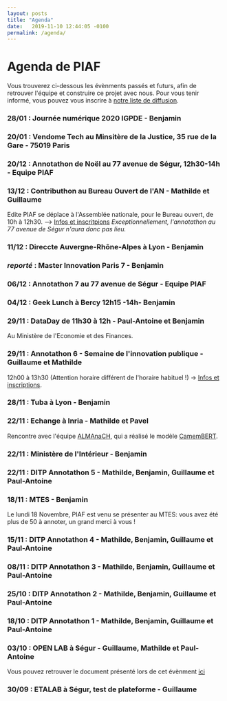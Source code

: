 ```yaml
---
layout: posts
title: "Agenda"
date:   2019-11-10 12:44:05 -0100
permalink: /agenda/
---
```


# Agenda de PIAF

Vous trouverez ci-dessous les évènments passés et futurs, afin de retrouver l'équipe et construire ce projet avec nous.
Pour vous tenir informé, vous pouvez vous inscrire à [notre liste de diffusion](https://framaforms.org/edite-piaf-venez-creer-avec-nous-des-ia-francophones-1571693137).

### 28/01 : Journée numérique 2020 IGPDE - Benjamin

### 20/01 : Vendome Tech au  Minsitère de la Justice, 35 rue de la Gare - 75019 Paris

### 20/12 : Annotathon de Noël au 77 avenue de Ségur, 12h30-14h - Equipe PIAF

### 13/12 : Contributhon au Bureau Ouvert de l'AN - Mathilde et Guillaume
Edite PIAF se déplace à l'Assemblée nationale, pour le Bureau ouvert, de 10h à 12h30.
--> [Infos et inscritpions]( https://framaforms.org/inscriptions-aux-journees-bureau-ouvert-de-paula-forteza-a-lassemblee-nationale-1506093899)
_Exceptionnellement, l'annotathon au 77 avenue de Ségur n'aura donc pas lieu._

### 11/12 : Direccte Auvergne-Rhône-Alpes à Lyon - Benjamin

### _reporté_ : Master Innovation Paris 7 - Benjamin

### 06/12 : Annotathon 7 au 77 avenue de Ségur - Equipe PIAF

### 04/12 : Geek Lunch à Bercy 12h15 -14h- Benjamin

### 29/11 : DataDay de 11h30 à 12h - Paul-Antoine et Benjamin
Au Ministère de l'Economie et des Finances.

### 29/11 : Annotathon 6 - Semaine de l'innovation publique  - Guillaume et Mathilde
12h00 à 13h30 (Attention horaire différent de l'horaire habituel !)
-> [Infos et inscriptions](http://edite-piaf-sip.eventbrite.com/).

### 28/11 : Tuba à Lyon - Benjamin

### 22/11 : Echange à Inria - Mathilde et Pavel
Rencontre avec l'équipe [ALMAnaCH](https://www.inria.fr/equipes/almanach), qui a réalisé le modèle [CamemBERT](https://camembert-model.fr/). 

### 22/11 : Ministère de l'Intérieur - Benjamin
### 22/11 : DITP Annotathon 5 - Mathilde, Benjamin, Guillaume et Paul-Antoine

### 18/11 : MTES - Benjamin
Le lundi 18 Novembre, PIAF est venu se présenter au MTES: vous avez été plus de 50 à annoter, un grand merci à vous !

### 15/11 : DITP Annotathon 4 - Mathilde, Benjamin, Guillaume et Paul-Antoine

### 08/11 : DITP Annotathon 3 - Mathilde, Benjamin, Guillaume et Paul-Antoine

### 25/10 : DITP Annotathon 2 - Mathilde, Benjamin, Guillaume et Paul-Antoine

### 18/10 : DITP Annotathon 1 - Mathilde, Benjamin, Guillaume et Paul-Antoine

### 03/10 : OPEN LAB à Ségur - Guillaume, Mathilde et Paul-Antoine
Vous pouvez retrouver le document présenté lors de cet évènment [ici](../img/openlab.pdf)  

### 30/09 : ETALAB à Ségur, test de plateforme - Guillaume


